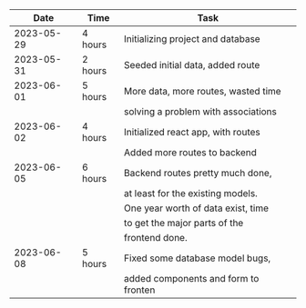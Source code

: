 | Date       | Time    | Task                                 |
| ---------- | ------- | ------------------------------------ |
| 2023-05-29 | 4 hours | Initializing project and database    |
| 2023-05-31 | 2 hours | Seeded initial data, added route     |
| 2023-06-01 | 5 hours | More data, more routes, wasted time  |
|            |         | solving a problem with associations  |
| 2023-06-02 | 4 hours | Initialized react app, with routes   |
|            |         | Added more routes to backend         |
| 2023-06-05 | 6 hours | Backend routes pretty much done,     |
|            |         | at least for the existing models.    |
|            |         | One year worth of data exist, time   |
|            |         | to get the major parts of the        |
|            |         | frontend done.                       |
| 2023-06-08 | 5 hours | Fixed some database model bugs,      |
|            |         | added components and form to fronten |
